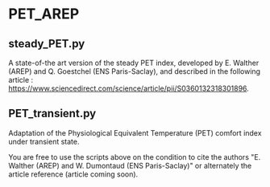 # PET_AREP

## steady_PET.py
A state-of-the art version of the steady PET index, developed by  E. Walther (AREP) and Q. Goestchel (ENS Paris-Saclay), and described in the following article : https://www.sciencedirect.com/science/article/pii/S0360132318301896.

## PET_transient.py
Adaptation of the Physiological Equivalent Temperature (PET) comfort index under transient state.

You are free to use the scripts above on the condition to cite the authors
  "E. Walther (AREP) and W. Dumontaud (ENS Paris-Saclay)"
  or alternately the article reference (article coming soon).
